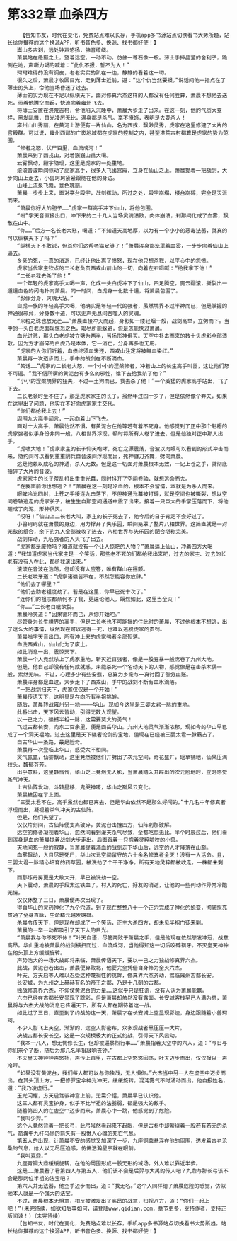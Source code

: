 # 第332章 血杀四方
        【告知书友，时代在变化，免费站点难以长存，手机app多书源站点切换看书大势所趋，站长给你推荐的这个换源APP，听书音色多、换源、找书都好使！】
       嵩山多古刹，远处钟声悠扬，佛音缭绕。
       萧晨站在绝巅之上，望着远空，一动不动，仿佛一尊石像一般。薄士手捧晶莹的舍利子，跪倒在地，声嘶力竭的喊着：“此仇不报，誓不为人！”
       珂珂难得的没有调皮，老老实实的趴在一边，静静的看着这一切。
       很久之后，萧晨才收回目光，走到薄士近前，道：“这个仇当然要报。”说话间他一指点在了薄士的头上，令他当场昏迷了过去。
       薄士的实力现在不足以纵横天下，面对修真六杰这样的人都没有任何胜算，萧晨不想他去送死，带着他腾空而起，快速向着雍州飞去。
       将薄士安置在洪荒古村，令他陷入沉睡中，萧晨大步走了出来。在这一刻，他的气质大变样，黑发乱舞，目光凌厉无比，满身都是杀气。毫不掩饰，表明是去要杀人！
       雍州山川秀丽，在黄河上游便有一片仙山，名为西戎，飘渺灵秀，虎家在这里修建了大片的宫殿群。可以说，雍州西部的广袤地域都在虎家的控制之内，甚至洪荒古村都算是虎家的势力范围。
       “修者之怒，伏尸百里，血流成河！”
       萧晨来到了西戎山，对着巍巍山岳大喝。
       云雾飘动，殿宇隐现，这里是虎家的一处重地。
       滚滚音波瞬间惊动了虎家高手，很多人飞出宫殿，立身在仙山之上。萧晨提着一把战剑，大步向山上走去，小兽珂珂紧紧跟随在他的身边。
       山峰上流泉飞舞，景色瑰丽。
       萧晨一步步上来，面对亭台殿宇，战剑挥动，所过之处，殿宇崩塌，楼台崩碎，完全是灭派而来。
       “萧晨你好大的胆子……”虎家一群高手冲下仙山，将他包围。
       “嗡”字天音直接出口，冲下来的二十几人当场灵魂溃散，肉体崩溃，刹那间化成了血雾，飘散在山中。
       “你……”后方一名长老大怒，喝道：“不知道天高地厚，以为有一个小小的恶毒法器，就真的可以纵横天下了吗？”
       “纵横天下不敢说，但杀你们这帮老猫足够了！”萧晨浑身都笼罩着血雾，一步步向着仙山上逼去。
       乡亲的死，一真的消逝，已经让他出离了愤怒，现在他只想杀戮，以平心中的怨愤。
       虎家当代家主钦点的二长老负责西戎山前山的一切，向着左右喝喊：“给我拿下他！”
       “二长老我去杀了他！”
       一个年轻的虎家高手大喝一声，化成一头白虎冲下了仙山，四足腾空，魔云翻滚，撕裂出一道道血色的闪电扑向萧晨。同一时间，白虎身一化数十道，将萧晨包围了。
       “影像分身，灭魂大法。”
       白虎一族的年轻高手大喝，他确实是年轻一代的强者，虽然境界不过半神而已，但是掌握的神通很邪异，分身数十道，可以无声无息间吞噬人的灵魂。
       “米粒之珠也放光芒……”萧晨直接冲天而起，身影如一缕轻烟一般，战剑高举，立劈而下。当中的一头白老虎面现惊恐之色，竭尽所能躲避，但是怎能快过萧晨。
       血光迸溅，那头白老虎被立劈为两半，当场形神俱灭。天空中扑击而来的数十头虎影全部溃散，因为方才崩碎的白虎乃是本体，它一消亡，分身再多也无用。
       “虎家的人你们听着，血债终须血来还，西戎山注定将被鲜血染红。”
       萧晨再一次迈步而上，手中的战剑在不断滴血。
       “笑话……”虎家的二长老大怒，一个小小的涅槃修者，冲着山上的长生高手叫嚣，这让他们怒不可遏。“我不信所谓的黄泥台有多么的邪性，谁下去给我杀了他？”
       “小小的涅槃境界的狂夫，不过一土狗而已，我去杀了他！”一个威猛的虎家高手站出，飞了下去。
       二长老顿时坐不住了，那是虎家家主的长子，虽然年过四十岁了，但是依然像个莽夫，如果在这里出了问题，他实在不好向虎家家主交代。
       “你们都给我上去！”
       周围九大高手闻言，一起向着山下飞去。
       面对十大高手，萧晨怡然不惧，有黄泥台在他等若有着不死身。他感觉到了正中那个魁梧的虎家强者似乎身份非同一般，八相世界浮现，顿时将所有人卷了进去，但是他独对正中那人出手。
       “虎啸大地！”虎家家主的长子仰天咆哮，死亡之源震荡，音波以肉眼可以看到的形式冲击而来，隐约间可以看到重重阴兵自音波间浮现而出，死神镰刀齐舞，劈向萧晨。
       这是他赖以成名的神通，杀人无数。但是这一切面对萧晨根本无效，一记上苍之手，就彻底拍碎了大片的音波。
       虎家家主的长子荒乱打出重重光幕，同时抖开了空间卷轴，就想逃命而去。
       “在我面前你也想逃？！”萧晨在这一刻是冷血的，根本不会留情，本就是为杀人而来。
       眼眸冷光四射，上苍之手接连九击落下，不但神通光幕被打碎，就是空间也被撕裂，想以空间卷轴逃走的虎家长子，被生生自那空间通道中震了出来，接着一只巨大的手掌压落而下，将他砸成了肉泥，形神俱灭。
       “哎呀！”仙山上二长老大叫，家主的长子死去了，他今后的日子肯定不会好过了。
       小兽珂珂就在萧晨的身边，用力撑开了失乐园，瞬间笼罩了整片八相世界。这简直就是一对无敌的组合，余下的九人全部被收了进去，八相世界与失乐园的配合堪称完美。
       战剑挥动，九名强者的人头飞了出去。
       “虎家都是废物吗？难道就没有一个让人惊艳的人物？”萧晨逼上仙山，冲着四方大喝道：“我知道虎家当代家主是一个笑话，那些老不死的们都给我出来吧，过去的家主、过去的长老有没有人在此，都给我滚出来。”
       滚滚在音波在浩荡，但却没有人应答，唯有群山在摇颤。
       二长老咬牙道：“虎家诸强皆不在，不然怎能容你放肆。”
       “他们去了哪里？”
       “他们去助老祖度劫了。若是在这里，你早已死十次了。”
       “连你们的祖宗都奈何不了我，更遑论他人。既然如此，这里当全灭！”
       “你……”二长老目眦欲裂。
       萧晨冷笑道：“因果循环而已，从你开始吧。”
       尽管身为长生境界的高手，但是二长老也不可能挡的住此时的萧晨，不过他根本不想逃，出了这么大的事情，纵然现在可以逃得一死，也难以逃脱虎家的责罚。
       萧晨嗡字天音出口，所有冲上来的虎家强者全部殒落。
       血洗西戎山，仙山化为了废土。
       如此消息一出，震惊天下。
       萧晨一个人竟然杀上了虎家重地，斩灭近百强者，像是一股狂暴一般席卷了九州大地。
       但是，他自己却没有任何成就感，未能杀死一个名动天下的人物，感觉像是在击杀木偶一般，索然无味。不过，心理多少有些安慰，总算为乡亲与一真讨回了部分血账。
       萧晨浑身都是血迹，大步走下了西戎山，手中的战剑不断有血水滴落。
       “一把战剑扫天下，虎家仅仅是一个开始！”
       萧晨传语天下，这明显是在向所有半祖挑衅。
       随后，萧晨转战雍州另一地————华山。现如今这里是三婴太君一脉的重地。
       此番出击，天下风云皆动，引得无数人观望。
       以一己之力，强撼半祖一脉，这需要莫大的勇气！
       飞过古都长安，向东二百余里，便是西岳华山。九州大地灵气渐渐浓郁，现如今的华山早已成了一个洞天福地。过去这里是天下强者论剑的宝地，但现在已经被三婴太君一脉霸占了。
       自古华山一条路，最是险奇。
       萧晨再一次登临上华山，感受大不相同。
       灵气氤氲，仙雾飘动，这里竟然被他们开劈出了次元空间，奇花盛开，瑶草铺地，仙果压满枝头，馥郁芬芳。
       出乎意料，这里静悄悄，华山之上竟然无人影，当萧晨踏入开辟出的次元险地时，立时感觉杀气冲天。
       上古仙阵发动，斗转星移，鬼哭神嚎，华山之巅风云变化。
       萧晨被困在了上面。
       “三婴太君不在，高手虽然也都已离去，但是华山依然不是那么好闯的。”十几名中年修真者浮现而出，凝视着杀气冲天的古仙阵。
       但是，他们失望了。
       仅仅片刻间，古仙阵便支离破碎，黄泥台击撞四方，仙阵刹那破解。
       远空的修者凝视着华山，忽然间看到漫天杀气尽敛，全都吃惊无比。半个时辰过后，他们看到浑身是血的萧晨提着战剑大步走出。后面跟着一只抱着灵粹啃咬的小兽。
       天地间死一般的寂静，当萧晨提着滴血的战剑走下华山后，远空的人才降落在山巅。
       血雾飘动，入目尽是死尸，华山次元空间留守的六十余名修真者全灭！没有一人活命。且，三婴太君一脉精心培育的药草园，被洗劫了个干干净净，所有天地灵粹都被收走，一株都未剩下。
       而那炼丹房更是大敞大开，早已被洗劫一空。
       天下震动，萧晨的手段太过铁血了。村人的死亡，好友的消逝，让他的一些列动作异常冷酷无情。
       仅仅休整了三日，萧晨便再次出现了。
       得自华山的灵药神化了九个穴道，到了现在整整八十一个正穴完成了神化的蜕变，彻底照亮贯通了全身百脉，生命精元越发磅礴。
       杀晨令传天下，但是现在却成了一个笑话，正主大杀四方，却未见半祖门徒来剿。
       萧晨的一举一动都吸引了天下人的目光。
       “萧晨我与你不死不休！”叶天自语，尽管两败于萧晨之手，但是他现在依然怒发冲冠，战意高昂。华山重地被萧晨的战剑横扫而过，血流成河，当他得知这一切后咬碎钢牙。不灭皇天神钟在他头顶上方缓缓旋转。
       声势浩大的一场大战即将来临，萧晨传语天下，要以一己之力独战修真界六杰。
       此战，黄泥台若出击，萧晨便算败北，他要完全凭借自身修为全灭六杰。
       叶天、方天启等人难以忍受这种蔑视性的挑衅，修真界六杰齐动，驾临雍州古都长安。
       长安城，为九州之上赫赫有名的帝王之都，乃是十几朝的古都。
       独战修真界六杰，不仰仗黄泥台的力量……这似乎只是狂语，没有人认为萧晨能赢。
       六杰已经在古都长安显现了踪影，但是萧晨却依然没有露面。长安城客栈早已人满为患，萧晨将与六杰大战的消息已传遍天下，所有人都在期待着这一战。
       如此过了三日，直至到了约战的这一天，萧晨才在长安城上空显现影迹，身边跟随着小兽珂珂。
       不少人影飞上天空，渐渐的，远空人影密布，众多观战者黑压压一大片。
       决战古都长安长空，这是一次规模极大的正式约战，引得天下风云动。
       “我本一凡人，想无忧修长生，但却被逼暴烈行事……”萧晨指着天空中的六人，道：“今日与你们来个了断，随后为那几名半祖敲响丧钟。”
       不灭皇天神钟钟声悠扬，声传上百里，在古都上空悠悠回荡，叶天迈步而出，仅仅报以一声冷哼。
       “如果没有黄泥台，我们每人都可以与你独战，无人惧你。”六杰当中另一人在虚空中迈步而出，在其头顶上方，一把修罗宝伞神光冲天，缓缓旋转，混沌雾气不时涌动而出，他自报姓名，道：“我乃凌虚衍。”
       玉光闪耀，方天启驾驭神宫上前，无需介绍，萧晨早已认识他。
       这三人都有灵宝护身，似乎不比半祖的法器弱，都是强大的敌手。
       随着第四人的在虚空中迈步而来，萧晨心中一跳，他感觉到了危险。
       “我叫少羿。”
       这个人竟然背着一把长弓，此弓虽然看起来不起眼，但是古朴中却萦绕着一股若有若无的杀气，箭囊中九杆乌黑的箭矢有一股慑人心魄的死亡气息。
       第五人的出现，让萧晨不安的感觉又加深了一步，九座铜鼎悬浮在他的周围，透发着古老沧桑的气息，给人以无尽压迫感，仿佛浩瀚星宇就在眼前。
       “我叫夏鼎。”
       九座青铜大鼎缓缓旋转，在他的周围形成一股无形的域场，外人难以靠近半步。
       这是……萧晨看了看第四人与第五人，他们该不会是后羿与大禹的传人吧？九鼎与那长弓该不会是那两位半祖的法宝吧？
       第六人并无法器，他空手迈步而出，道：“我无名。”这个人同样给了萧晨危险的感觉，仿似他本人就是一个强大的法宝。
       不过，萧晨根本无惧意，相反被激发出了高昂的战意，扫视八方，道：“你们一起上吧！”(未完待续，如欲知后事如何，请登陆www.qidian.com，章节更多，支持作者，支持正版阅读！)（未完待续）
       【告知书友，时代在变化，免费站点难以长存，手机app多书源站点切换看书大势所趋，站长给你推荐的这个换源APP，听书音色多、换源、找书都好使！】